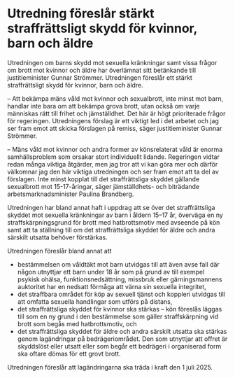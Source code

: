 # Utredning föreslår stärkt straffrättsligt skydd för kvinnor, barn och äldre

Utredningen om barns skydd mot sexuella kränkningar samt vissa frågor om brott mot kvinnor och äldre har överlämnat sitt betänkande till justitieminister Gunnar Strömmer. Utredningen föreslår ett stärkt straffrättsligt skydd för kvinnor, barn och äldre.

– Att bekämpa mäns våld mot kvinnor och sexualbrott, inte minst mot barn, handlar inte bara om att bekämpa grova brott, utan också om varje människas rätt till frihet och jämställdhet. Det här är högt prioriterade frågor för regeringen. Utredningens förslag är ett viktigt led i det arbetet och jag ser fram emot att skicka förslagen på remiss, säger justitieminister Gunnar Strömmer.

­­– Mäns våld mot kvinnor och andra former av könsrelaterat våld är enorma samhällsproblem som orsakar stort individuellt lidande. Regeringen vidtar redan många viktiga åtgärder, men jag tror att vi kan göra mer och därför välkomnar jag den här viktiga utredningen och ser fram emot att ta del av förslagen. Inte minst kopplat till det straffrättsliga skyddet gällande sexualbrott mot 15-17-åringar, säger jämställdhets- och biträdande arbetsmarknadsminister Paulina Brandberg.

Utredningen har bland annat haft i uppdrag att se över det straffrättsliga skyddet mot sexuella kränkningar av barn i åldern 15–17 år, överväga en ny straffskärpningsgrund för brott med hatbrottsmotiv med avseende på kön samt att ta ställning till om det straffrättsliga skyddet för äldre och andra särskilt utsatta behöver förstärkas.

Utredningen föreslår bland annat att

* bestämmelsen om våldtäkt mot barn utvidgas till att även avse fall där någon utnyttjar ett barn under 18 år som på grund av till exempel psykisk ohälsa, funktionsnedsättning, missbruk eller gärningsmannens auktoritet har en nedsatt förmåga att värna sin sexuella integritet,
* det straffbara området för köp av sexuell tjänst och koppleri utvidgas till att omfatta sexuella handlingar som utförs på distans,
* det straffrättsliga skyddet för kvinnor ska stärkas – kön föreslås läggas till som en ny grund i den bestämmelse som gäller straffskärpning vid brott som begås med hatbrottsmotiv, och
* det straffrättsliga skyddet för äldre och andra särskilt utsatta ska stärkas genom lagändringar på bedrägeriområdet. Den som utnyttjar att offret är skyddslöst eller utsatt eller som begår ett bedrägeri i organiserad form ska oftare dömas för ett grovt brott.

Utredningen föreslår att lagändringarna ska träda i kraft den 1 juli 2025.
